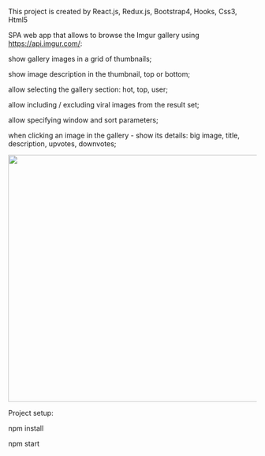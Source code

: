 This project is created by React.js, Redux.js, Bootstrap4, Hooks, Css3, Html5

SPA web app that allows to browse the Imgur gallery using https://api.imgur.com/:
 
show gallery images in a grid of thumbnails;

show image description in the thumbnail, top or bottom;

allow selecting the gallery section: hot, top, user;

allow including / excluding viral images from the result set;

allow specifying window and sort parameters;

when clicking an image in the gallery - show its details: big image, title, description, upvotes, downvotes;

<img src="https://github.com/nassimtaghipour/ImgGalleryByReact/blob/master/gallery.gif" width="900" height="500">

Project setup:

npm install

npm start
